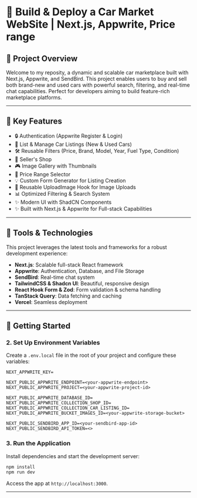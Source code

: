 <h1>🌟 Build & Deploy a Car Market WebSite | Next.js, Appwrite, Price range </h1>


<h2>📌 Project Overview</h2>
Welcome to my reposity, a dynamic and scalable car marketplace built with Next.js, Appwrite, and SendBird. This project enables users to buy and sell both brand-new and used cars with powerful search, filtering, and real-time chat capabilities. Perfect for developers aiming to build feature-rich marketplace platforms.

<hr>

<h2>🌟 Key Features</h2>
<ul>
<li>🔒 Authentication (Appwrite Register & Login)</li>
<li>🚗 List & Manage Car Listings (New & Used Cars)</li>
<li>🛠️ Reusable Filters (Price, Brand, Model, Year, Fuel Type, Condition)</li>
<li>🏢 Seller's Shop</li>
<li>🎮 Image Gallery with Thumbnails</li>
<li>💎 Price Range Selector</li>
<li>💡 Custom Form Generator for Listing Creation</li>
<li>💄 Reusable UploadImage Hook for Image Uploads</li>
<li>📊 Optimized Filtering & Search System</li>
<li>✨ Modern UI with ShadCN Components</li>
<li>✨ Built with Next.js & Appwrite for Full-stack Capabilities</li>
</ul>
<hr/>

## 🚀 Tools & Technologies

This project leverages the latest tools and frameworks for a robust development experience:

- **Next.js**: Scalable full-stack React framework
- **Appwrite**: Authentication, Database, and File Storage
- **SendBird**: Real-time chat system
- **TailwindCSS & Shadcn UI**: Beautiful, responsive design
- **React Hook Form & Zod**: Form validation & schema handling
- **TanStack Query**: Data fetching and caching
- **Vercel**: Seamless deployment

---

## 🔀 Getting Started

### 2. Set Up Environment Variables

Create a `.env.local` file in the root of your project and configure these variables:

```plaintext
NEXT_APPWRITE_KEY=

NEXT_PUBLIC_APPWRITE_ENDPOINT=<your-appwrite-endpoint>
NEXT_PUBLIC_APPWRITE_PROJECT=<your-appwrite-project-id>

NEXT_PUBLIC_APPWRITE_DATABASE_ID=
NEXT_PUBLIC_APPWRITE_COLLECTION_SHOP_ID=
NEXT_PUBLIC_APPWRITE_COLLECTION_CAR_LISTING_ID=
NEXT_PUBLIC_APPWRITE_BUCKET_IMAGES_ID=<your-appwrite-storage-bucket>

NEXT_PUBLIC_SENDBIRD_APP_ID=<your-sendbird-app-id>
NEXT_PUBLIC_SENDBIRD_API_TOKEN=<>
```

### 3. Run the Application

Install dependencies and start the development server:

```bash
npm install
npm run dev
```

Access the app at `http://localhost:3000`.

---

